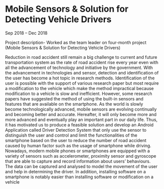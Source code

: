 # Mobile Sensors & Solution for Detecting Vehicle Drivers
Sep 2018 – Dec 2018

Project description- Worked as the team leader on four-month project (Mobile Sensors & Solution for Detecting Vehicle Drivers)

Reduction in road accident still remain a big challenge to current and future transportation system as the rate of road accident rise every year even with all the advancement of technology and initiative by the government.
With the advancement in technologies and sensor, detection and identification of the user has become a hot topic in research methods. Identification of the user is possible with the support of various research paper but most require a modification to the vehicle which make the method impractical because modification to a vehicle is slow and inefficient. However, some research papers have suggested the method of using the built-in sensors and features that are available on the smartphone. As the world is slowly become technologically advanced, mobile sensors are evolving continually and becoming better and accurate. Hereafter, it will only become more and more advanced and eventually play an important part in our daily life.
Thus, it has motivated us to produce a feasible solution and develop an Android Application called Driver Detection System that only use the sensor to distinguish the user and control and limit the functionalities of the smartphone based on the user to reduce the number of road accident caused by human factor such as the usage of smartphone while driving. Nowadays, modern mobile phones or smartphones are equipped with a variety of sensors such as accelerometer, proximity sensor and gyroscope that are able to capture and record information about users’ behaviours. The data can be captured and analysed to model the movement of the user and help in determining the driver. In addition, installing software on a smartphone is notably easier than installing software or modification on a vehicle
